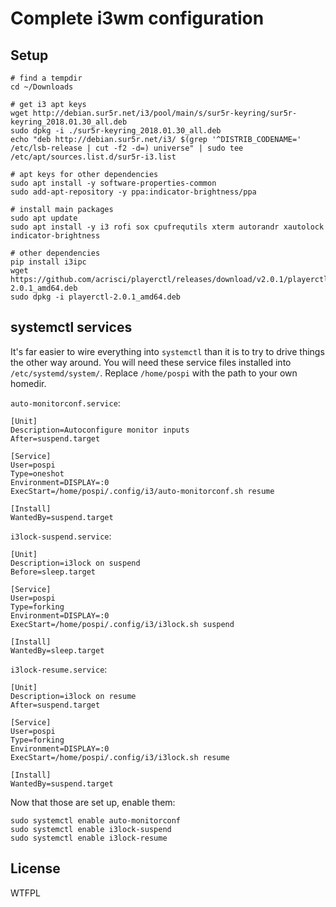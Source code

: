 # Complete i3wm configuration

## Setup
    
    # find a tempdir
    cd ~/Downloads
    
    # get i3 apt keys
    wget http://debian.sur5r.net/i3/pool/main/s/sur5r-keyring/sur5r-keyring_2018.01.30_all.deb
    sudo dpkg -i ./sur5r-keyring_2018.01.30_all.deb
    echo "deb http://debian.sur5r.net/i3/ $(grep '^DISTRIB_CODENAME=' /etc/lsb-release | cut -f2 -d=) universe" | sudo tee /etc/apt/sources.list.d/sur5r-i3.list

    # apt keys for other dependencies
    sudo apt install -y software-properties-common
    sudo add-apt-repository -y ppa:indicator-brightness/ppa

    # install main packages
    sudo apt update
    sudo apt install -y i3 rofi sox cpufrequtils xterm autorandr xautolock indicator-brightness

    # other dependencies
    pip install i3ipc
    wget https://github.com/acrisci/playerctl/releases/download/v2.0.1/playerctl-2.0.1_amd64.deb
    sudo dpkg -i playerctl-2.0.1_amd64.deb

## systemctl services

It's far easier to wire everything into `systemctl` than it is to try to drive things the other way around. You will need these service files installed into `/etc/systemd/system/`. Replace `/home/pospi` with the path to your own homedir.

`auto-monitorconf.service`:

    [Unit]
    Description=Autoconfigure monitor inputs
    After=suspend.target

    [Service]
    User=pospi
    Type=oneshot
    Environment=DISPLAY=:0
    ExecStart=/home/pospi/.config/i3/auto-monitorconf.sh resume

    [Install]
    WantedBy=suspend.target

`i3lock-suspend.service`:

    [Unit]
    Description=i3lock on suspend
    Before=sleep.target

    [Service]
    User=pospi
    Type=forking
    Environment=DISPLAY=:0
    ExecStart=/home/pospi/.config/i3/i3lock.sh suspend

    [Install]
    WantedBy=sleep.target


`i3lock-resume.service`:

    [Unit]
    Description=i3lock on resume
    After=suspend.target

    [Service]
    User=pospi
    Type=forking
    Environment=DISPLAY=:0
    ExecStart=/home/pospi/.config/i3/i3lock.sh resume

    [Install]
    WantedBy=suspend.target

Now that those are set up, enable them:

    sudo systemctl enable auto-monitorconf
    sudo systemctl enable i3lock-suspend
    sudo systemctl enable i3lock-resume

## License

WTFPL

